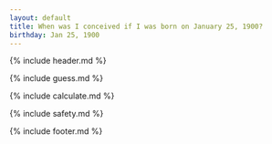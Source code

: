```yaml
---
layout: default
title: When was I conceived if I was born on January 25, 1900?
birthday: Jan 25, 1900
---
```


{% include header.md %}

{% include guess.md %}

{% include calculate.md %}

{% include safety.md %}

{% include footer.md %}



